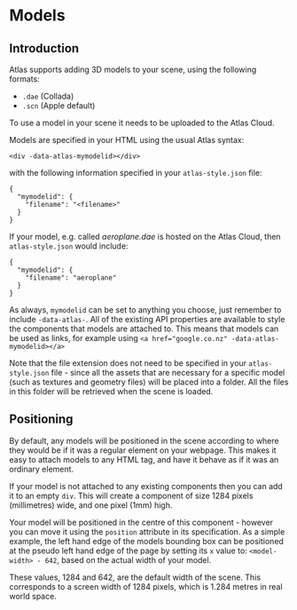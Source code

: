 # Models

## Introduction

Atlas supports adding 3D models to your scene, using the following formats:

- `.dae` (Collada)
- `.scn` (Apple default)

To use a model in your scene it needs to be uploaded to the Atlas Cloud.

Models are specified in your HTML using the usual Atlas syntax:

```
<div -data-atlas-mymodelid></div>
```

with the following information specified in your `atlas-style.json` file:

```
{
  "mymodelid": {
    "filename": "<filename>"
  }
}
```

If your model, e.g. called _aeroplane.dae_ is hosted on the Atlas Cloud, then `atlas-style.json` would
include:

```
{
  "mymodelid": {
    "filename": "aeroplane"
  }
}
```

As always, `mymodelid` can be set to anything you choose, just remember to include `-data-atlas-`.
All of the existing API properties are available to style the components that models are attached to.
This means that models can be used as links, for example using `<a href="google.co.nz" -data-atlas-mymodelid></a>`

Note that the file extension does not need to be specified in your `atlas-style.json` file - since all the
assets that are necessary for a specific model (such as textures and geometry files) will be placed
into a folder. All the files in this folder will be retrieved when the scene is loaded.

## Positioning

By default, any models will be positioned in the scene according to where they would
be if it was a regular element on your webpage. This makes it easy to attach models to any
HTML tag, and have it behave as if it was an ordinary element.

If your model is not attached to any existing components then you can add it to an empty
`div`. This will create a component of size 1284 pixels (millimetres) wide, and one pixel (1mm) high.

Your model will be positioned in the centre of this component - however you can move it using the `position`
attribute in its specification. As a simple example, the left hand edge of the models bounding box can be
positioned at the pseudo left hand edge of the page by setting its `x` value to: `<model-width> - 642`, based
on the actual width of your model.

These values, 1284 and 642, are the default width of the scene. This corresponds to a screen width
of 1284 pixels, which is 1.284 metres in real world space.

<!-- The easiest way to position a model in the scene is to attach it to an existing HTML component,
and then adjust its `position` value.

Consider the following scene:

```
// index.html

<html>
  <head>
    <atlas id="atlas-style"></atlas>
  </head>

  <body>

    <h1>This heading will be the same on the web and in Atlas</h1>

    <p -data-atlas-mycomponent>
      This paragraph will be normal on the web, but styled in Atlas!
    </p>

  </body>
</html>
```

In `atlas-style.json` we would include the following specifications:

```
// atlas-style.json

{
  "mycomponent": {

       "rotation": "(0, 0.7854, 0)",
       "background-color": "(73, 91, 73)",
       "scale": "(4.0, 4.0, 1.0)"
       "filename":"aeroplane.dae"
  }
}
``` -->















<!-- END -->
